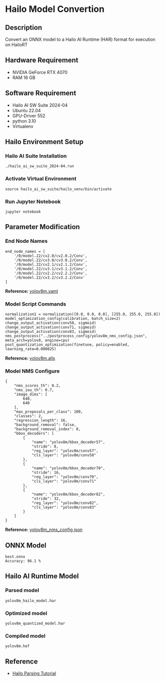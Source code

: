 # Hailo Model Convertion

## Description
Convert an ONNX model to a Hailo AI Runtime (HAR) format for execution on HailoRT

## Hardware Requirement
* NVIDIA GeForce RTX 4070
* RAM 16 GB

## Software Requirement
* Hailo AI SW Suite 2024-04
* Ubuntu 22.04
* GPU-Driver 552
* python 3.10
* Virtualenv

## Hailo Environment Setup
### Hailo AI Suite Installation
```
./hailo_ai_sw_suite_2024-04.run
```
### Activate Virtual Environment
```
source hailo_ai_sw_suite/hailo_venv/bin/activate
```
### Run Jupyter Notebook
```
jupyter notebook
```

## Parameter Modification
### End Node Names
```
end_node_names = [
    '/0/model.22/cv2.0/cv2.0.2/Conv',
    '/0/model.22/cv3.0/cv3.0.2/Conv',
    '/0/model.22/cv2.1/cv2.1.2/Conv',
    '/0/model.22/cv3.1/cv3.1.2/Conv',
    '/0/model.22/cv2.2/cv2.2.2/Conv',
    '/0/model.22/cv3.2/cv3.2.2/Conv'
]
```
__Reference:__ [yolov8m.yaml](https://github.com/hailo-ai/hailo_model_zoo/blob/master/hailo_model_zoo/cfg/networks/yolov8m.yaml)

### Model Script Commands
```
normalization1 = normalization([0.0, 0.0, 0.0], [255.0, 255.0, 255.0])
model_optimization_config(calibration, batch_size=2)
change_output_activation(conv58, sigmoid)
change_output_activation(conv71, sigmoid)
change_output_activation(conv83, sigmoid)
nms_postprocess("../postprocess_config/yolov8m_nms_config.json", meta_arch=yolov8, engine=cpu)
post_quantization_optimization(finetune, policy=enabled, learning_rate=0.000025)
```
__Reference:__ [yolov8m.alls](https://github.com/hailo-ai/hailo_model_zoo/blob/master/hailo_model_zoo/cfg/alls/generic/yolov8m.alls)

### Model NMS Configure
```
{
	"nms_scores_th": 0.2,
	"nms_iou_th": 0.7,
	"image_dims": [
		640,
		640
	],
	"max_proposals_per_class": 100,
	"classes": 2,
	"regression_length": 16,
	"background_removal": false,
	"background_removal_index": 0,
	"bbox_decoders": [
		{
			"name": "yolov8m/bbox_decoder57",
			"stride": 8,
			"reg_layer": "yolov8m/conv57",
			"cls_layer": "yolov8m/conv58"
		},
		{
			"name": "yolov8m/bbox_decoder70",
			"stride": 16,
			"reg_layer": "yolov8m/conv70",
			"cls_layer": "yolov8m/conv71"
		},
		{
			"name": "yolov8m/bbox_decoder82",
			"stride": 32,
			"reg_layer": "yolov8m/conv82",
			"cls_layer": "yolov8m/conv83"
		}
	]
}
```
__Reference:__ [yolov8m_nms_config.json](https://github.com/hailo-ai/hailo_model_zoo/blob/master/hailo_model_zoo/cfg/postprocess_config/yolov8m_nms_config.json)

## ONNX Model
```
best.onnx
Accuracy: 96.1 %
```

## Hailo AI Runtime Model
### Parsed model
```
yolov8m_hailo_model.har
```

### Optimized model
```
yolov8m_quantized_model.har
```

### Compiled model
```
yolov8m.hef
```

## Reference
* [Hailo Parsing Tutorial](https://hailo.ai/developer-zone/documentation/dataflow-compiler-v3-27-0/?sp_referrer=tutorials_notebooks/notebooks/DFC_1_Parsing_Tutorial.html#Parsing-Example-from-ONNX-to-HAR)

